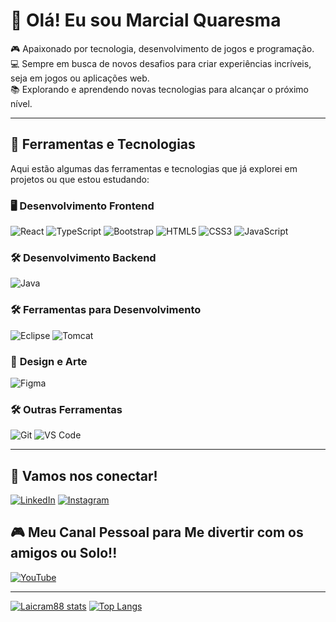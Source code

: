 # 👋 Olá! Eu sou Marcial Quaresma 

🎮 Apaixonado por tecnologia, desenvolvimento de jogos e programação.  
💻 Sempre em busca de novos desafios para criar experiências incríveis, seja em jogos ou aplicações web.  
📚 Explorando e aprendendo novas tecnologias para alcançar o próximo nível.

---

## 🚀 Ferramentas e Tecnologias
Aqui estão algumas das ferramentas e tecnologias que já explorei em projetos ou que estou estudando:

### 🖥️ **Desenvolvimento Frontend**
![React](https://img.shields.io/badge/-React-61DAFB?style=flat-square&logo=react&logoColor=white)
![TypeScript](https://img.shields.io/badge/-TypeScript-007ACC?style=flat-square&logo=typescript&logoColor=white)
![Bootstrap](https://img.shields.io/badge/-Bootstrap-7952B3?style=flat-square&logo=bootstrap&logoColor=white)
![HTML5](https://img.shields.io/badge/-HTML5-E34F26?style=flat-square&logo=html5&logoColor=white)
![CSS3](https://img.shields.io/badge/-CSS3-1572B6?style=flat-square&logo=css3)
![JavaScript](https://img.shields.io/badge/-JavaScript-F7DF1E?style=flat-square&logo=javascript&logoColor=black)

### 🛠️ **Desenvolvimento Backend**
![Java](https://img.shields.io/badge/-Java-007396?style=flat-square&logo=java&logoColor=white)

### 🛠️ **Ferramentas para Desenvolvimento**
![Eclipse](https://img.shields.io/badge/-Eclipse-2C2255?style=flat-square&logo=eclipse&logoColor=white)
![Tomcat](https://img.shields.io/badge/-Apache_Tomcat-F8DC75?style=flat-square&logo=apache-tomcat&logoColor=black)

### 🎨 **Design e Arte**
![Figma](https://img.shields.io/badge/-Figma-F24E1E?style=flat-square&logo=figma&logoColor=white)

### 🛠️ **Outras Ferramentas**
![Git](https://img.shields.io/badge/-Git-F05032?style=flat-square&logo=git&logoColor=white)
![VS Code](https://img.shields.io/badge/-VS%20Code-007ACC?style=flat-square&logo=visual-studio-code&logoColor=white)


---

## 🌟 Vamos nos conectar!
<a href="https://www.linkedin.com/in/marcial-quaresma-353280121/">![LinkedIn](https://img.shields.io/badge/-LinkedIn-0077B5?style=flat-square&logo=linkedin&logoColor=white)</a>
<a href="https://www.instagram.com/marcialquaresma/">![Instagram](https://img.shields.io/badge/-Instagram-E4405F?style=flat-square&logo=instagram&logoColor=white)</a>

## 🎮 Meu Canal Pessoal para Me divertir com os amigos ou Solo!!
<a href="https://www.youtube.com/@MeMGamePlayss">![YouTube](https://img.shields.io/badge/-YouTube-FF0000?style=flat-square&logo=youtube&logoColor=white)</a>

---

[![Laicram88 stats](https://github-readme-stats.vercel.app/api?username=Laicram88)](https://github.com/anuraghazra/github-readme-stats)
[![Top Langs](https://github-readme-stats.vercel.app/api/top-langs/?username=Laicram88)](https://github.com/anuraghazra/github-readme-stats)

